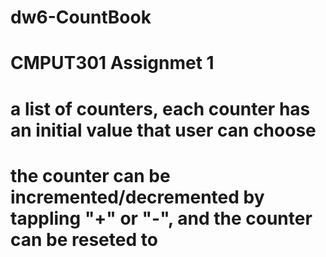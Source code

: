 # dw6-CountBook
# CMPUT301 Assignmet 1
# a list of counters, each counter has an initial value that user can choose
# the counter can be incremented/decremented by tappling "+" or "-", and the counter can be reseted to 
